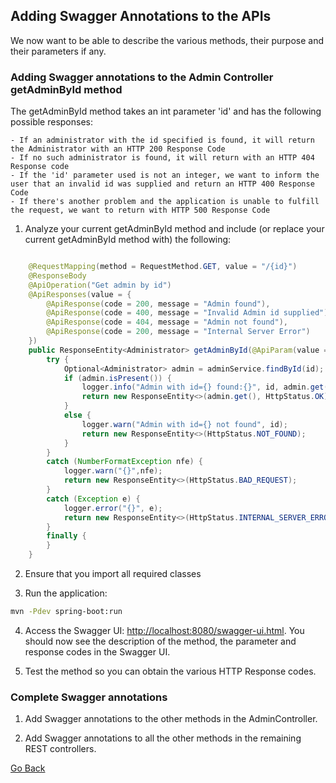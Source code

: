 ## Adding Swagger Annotations to the APIs

We now want to be able to describe the various methods, their purpose and their parameters if any.

### Adding Swagger annotations to the Admin Controller getAdminById method

The getAdminById method takes an int parameter 'id' and has the following possible responses:

    - If an administrator with the id specified is found, it will return the Administrator with an HTTP 200 Response Code
    - If no such administrator is found, it will return with an HTTP 404 Response code
    - If the 'id' parameter used is not an integer, we want to inform the user that an invalid id was supplied and return an HTTP 400 Response Code
    - If there's another problem and the application is unable to fulfill the request, we want to return with HTTP 500 Response Code

1. Analyze your current getAdminById method and include (or replace your current getAdminById method with) the following:

```Java

    @RequestMapping(method = RequestMethod.GET, value = "/{id}")
    @ResponseBody
    @ApiOperation("Get admin by id")
    @ApiResponses(value = {
        @ApiResponse(code = 200, message = "Admin found"),
        @ApiResponse(code = 400, message = "Invalid Admin id supplied"),
        @ApiResponse(code = 404, message = "Admin not found"),
        @ApiResponse(code = 200, message = "Internal Server Error")
    })
    public ResponseEntity<Administrator> getAdminById(@ApiParam(value = "id of admin to retrieve", required = true) @PathVariable int id) {
        try {
            Optional<Administrator> admin = adminService.findById(id);
            if (admin.isPresent()) {
                logger.info("Admin with id={} found:{}", id, admin.get());
                return new ResponseEntity<>(admin.get(), HttpStatus.OK);
            }
            else {
                logger.warn("Admin with id={} not found", id);
                return new ResponseEntity<>(HttpStatus.NOT_FOUND);
            }
        }
        catch (NumberFormatException nfe) {
            logger.warn("{}",nfe);
            return new ResponseEntity<>(HttpStatus.BAD_REQUEST);
        }
        catch (Exception e) {
            logger.error("{}", e);
            return new ResponseEntity<>(HttpStatus.INTERNAL_SERVER_ERROR);
        }
        finally {
        }
    }
```
2. Ensure that you import all required classes

3. Run the application:
```bash
mvn -Pdev spring-boot:run
```

4. Access the Swagger UI: [http://localhost:8080/swagger-ui.html](http://localhost:8080/swagger-ui.html). You should now see the description of the method, the parameter and response codes in the Swagger UI.

5. Test the method so you can obtain the various HTTP Response codes.

### Complete Swagger annotations

1. Add Swagger annotations to the other methods in the AdminController. 

2. Add Swagger annotations to all the other methods in the remaining REST controllers.

<a href="../../../teachme" class="btn" >Go Back</a>
